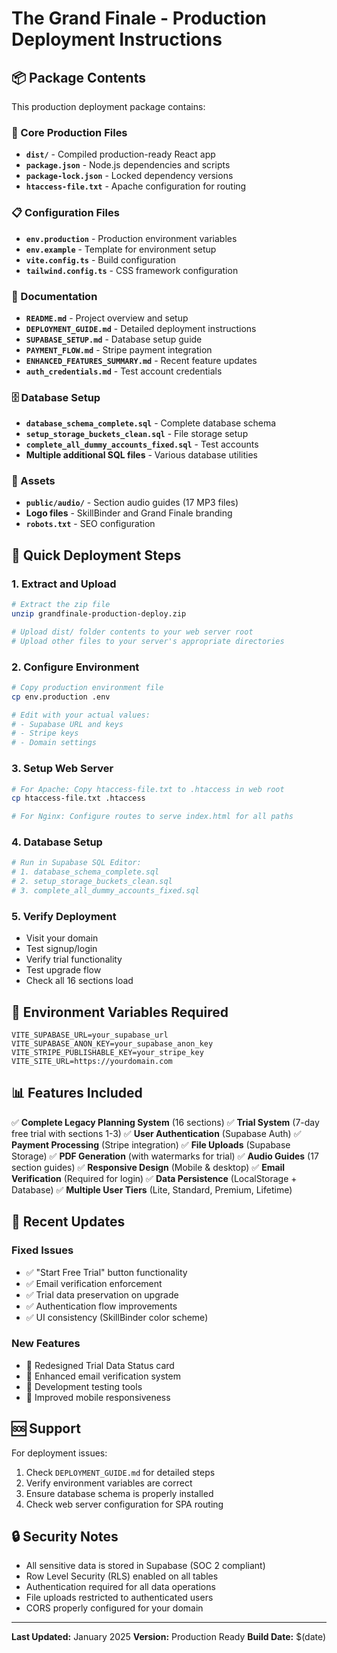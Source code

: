# The Grand Finale - Production Deployment Instructions

## 📦 Package Contents

This production deployment package contains:

### 🎯 Core Production Files
- **`dist/`** - Compiled production-ready React app
- **`package.json`** - Node.js dependencies and scripts
- **`package-lock.json`** - Locked dependency versions
- **`htaccess-file.txt`** - Apache configuration for routing

### 📋 Configuration Files
- **`env.production`** - Production environment variables
- **`env.example`** - Template for environment setup
- **`vite.config.ts`** - Build configuration
- **`tailwind.config.ts`** - CSS framework configuration

### 📖 Documentation
- **`README.md`** - Project overview and setup
- **`DEPLOYMENT_GUIDE.md`** - Detailed deployment instructions
- **`SUPABASE_SETUP.md`** - Database setup guide
- **`PAYMENT_FLOW.md`** - Stripe payment integration
- **`ENHANCED_FEATURES_SUMMARY.md`** - Recent feature updates
- **`auth_credentials.md`** - Test account credentials

### 🗄️ Database Setup
- **`database_schema_complete.sql`** - Complete database schema
- **`setup_storage_buckets_clean.sql`** - File storage setup
- **`complete_all_dummy_accounts_fixed.sql`** - Test accounts
- **Multiple additional SQL files** - Various database utilities

### 🎨 Assets
- **`public/audio/`** - Section audio guides (17 MP3 files)
- **Logo files** - SkillBinder and Grand Finale branding
- **`robots.txt`** - SEO configuration

## 🚀 Quick Deployment Steps

### 1. Extract and Upload
```bash
# Extract the zip file
unzip grandfinale-production-deploy.zip

# Upload dist/ folder contents to your web server root
# Upload other files to your server's appropriate directories
```

### 2. Configure Environment
```bash
# Copy production environment file
cp env.production .env

# Edit with your actual values:
# - Supabase URL and keys
# - Stripe keys
# - Domain settings
```

### 3. Setup Web Server
```bash
# For Apache: Copy htaccess-file.txt to .htaccess in web root
cp htaccess-file.txt .htaccess

# For Nginx: Configure routes to serve index.html for all paths
```

### 4. Database Setup
```bash
# Run in Supabase SQL Editor:
# 1. database_schema_complete.sql
# 2. setup_storage_buckets_clean.sql  
# 3. complete_all_dummy_accounts_fixed.sql
```

### 5. Verify Deployment
- Visit your domain
- Test signup/login
- Verify trial functionality
- Test upgrade flow
- Check all 16 sections load

## 🔧 Environment Variables Required

```env
VITE_SUPABASE_URL=your_supabase_url
VITE_SUPABASE_ANON_KEY=your_supabase_anon_key
VITE_STRIPE_PUBLISHABLE_KEY=your_stripe_key
VITE_SITE_URL=https://yourdomain.com
```

## 📊 Features Included

✅ **Complete Legacy Planning System** (16 sections)
✅ **Trial System** (7-day free trial with sections 1-3)
✅ **User Authentication** (Supabase Auth)
✅ **Payment Processing** (Stripe integration)
✅ **File Uploads** (Supabase Storage)
✅ **PDF Generation** (with watermarks for trial)
✅ **Audio Guides** (17 section guides)
✅ **Responsive Design** (Mobile & desktop)
✅ **Email Verification** (Required for login)
✅ **Data Persistence** (LocalStorage + Database)
✅ **Multiple User Tiers** (Lite, Standard, Premium, Lifetime)

## 🎯 Recent Updates

### Fixed Issues
- ✅ "Start Free Trial" button functionality
- ✅ Email verification enforcement
- ✅ Trial data preservation on upgrade
- ✅ Authentication flow improvements
- ✅ UI consistency (SkillBinder color scheme)

### New Features
- 🎨 Redesigned Trial Data Status card
- 📧 Enhanced email verification system
- 🔧 Development testing tools
- 📱 Improved mobile responsiveness

## 🆘 Support

For deployment issues:
1. Check `DEPLOYMENT_GUIDE.md` for detailed steps
2. Verify environment variables are correct
3. Ensure database schema is properly installed
4. Check web server configuration for SPA routing

## 🔒 Security Notes

- All sensitive data is stored in Supabase (SOC 2 compliant)
- Row Level Security (RLS) enabled on all tables
- Authentication required for all data operations
- File uploads restricted to authenticated users
- CORS properly configured for your domain

---

**Last Updated:** January 2025
**Version:** Production Ready
**Build Date:** $(date)
